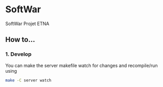 # SoftWar
SoftWar Projet ETNA

## How to...
### 1. Develop
You can make the server makefile watch for changes and recompile/run using
```bash
make -C server watch
```
